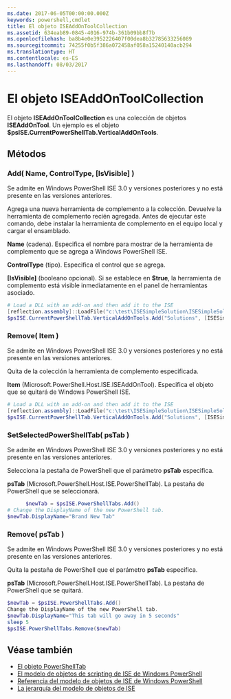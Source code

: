 ```yaml
---
ms.date: 2017-06-05T00:00:00.000Z
keywords: powershell,cmdlet
title: El objeto ISEAddOnToolCollection
ms.assetid: 634eab89-0845-4016-974b-361b09bb8f7b
ms.openlocfilehash: ba8b4e0e3952226407f00dea8b32785633256089
ms.sourcegitcommit: 74255f0b5f386a072458af058a15240140acb294
ms.translationtype: HT
ms.contentlocale: es-ES
ms.lasthandoff: 08/03/2017
---
```

# <a name="the-iseaddontoolcollection-object"></a>El objeto ISEAddOnToolCollection
  El objeto **ISEAddOnToolCollection** es una colección de objetos **ISEAddOnTool**. Un ejemplo es el objeto **$psISE.CurrentPowerShellTab.VerticalAddOnTools**.

## <a name="methods"></a>Métodos

### <a name="add-name-controltype-isvisible-"></a>Add\( Name, ControlType, \[IsVisible\] \)
  Se admite en Windows PowerShell ISE 3.0 y versiones posteriores y no está presente en las versiones anteriores. 

 Agrega una nueva herramienta de complemento a la colección. Devuelve la herramienta de complemento recién agregada. Antes de ejecutar este comando, debe instalar la herramienta de complemento en el equipo local y cargar el ensamblado.

 **Name** (cadena). Especifica el nombre para mostrar de la herramienta de complemento que se agrega a Windows PowerShell ISE.

 **ControlType** (tipo). Especifica el control que se agrega.

 **\[IsVisible\]** (booleano opcional). Si se establece en **$true**, la herramienta de complemento está visible inmediatamente en el panel de herramientas asociado.

```powershell
# Load a DLL with an add-on and then add it to the ISE
[reflection.assembly]::LoadFile("c:\test\ISESimpleSolution\ISESimpleSolution.dll")
$psISE.CurrentPowerShellTab.VerticalAddOnTools.Add("Solutions", [ISESimpleSolution.Solution], $true)
```

### <a name="remove-item-"></a>Remove\( Item \)
  Se admite en Windows PowerShell ISE 3.0 y versiones posteriores y no está presente en las versiones anteriores. 

 Quita de la colección la herramienta de complemento especificada.

 **Item** (Microsoft.PowerShell.Host.ISE.ISEAddOnTool). Especifica el objeto que se quitará de Windows PowerShell ISE.

```powershell
# Load a DLL with an add-on and then add it to the ISE
[reflection.assembly]::LoadFile("c:\test\ISESimpleSolution\ISESimpleSolution.dll")
$psISE.CurrentPowerShellTab.VerticalAddOnTools.Add("Solutions", [ISESimpleSolution.Solution], $true)
```

### <a name="setselectedpowershelltab-pstab-"></a>SetSelectedPowerShellTab\( psTab \)
  Se admite en Windows PowerShell ISE 3.0 y versiones posteriores y no está presente en las versiones anteriores. 

 Selecciona la pestaña de PowerShell que el parámetro **psTab** especifica.

 **psTab** (Microsoft.PowerShell.Host.ISE.PowerShellTab). La pestaña de PowerShell que se seleccionará.

```powershell
      $newTab = $psISE.PowerShellTabs.Add()
# Change the DisplayName of the new PowerShell tab. 
$newTab.DisplayName="Brand New Tab"
```

### <a name="remove-pstab-"></a>Remove\( psTab \)
  Se admite en Windows PowerShell ISE 3.0 y versiones posteriores y no está presente en las versiones anteriores. 

 Quita la pestaña de PowerShell que el parámetro **psTab** especifica.

 **psTab** (Microsoft.PowerShell.Host.ISE.PowerShellTab). La pestaña de PowerShell que se quitará.

```powershell
$newTab = $psISE.PowerShellTabs.Add()
Change the DisplayName of the new PowerShell tab. 
$newTab.DisplayName="This tab will go away in 5 seconds" 
sleep 5 
$psISE.PowerShellTabs.Remove($newTab)
```

## <a name="see-also"></a>Véase también
- [El objeto PowerShellTab](The-PowerShellTab-Object.md) 
- [El modelo de objetos de scripting de ISE de Windows PowerShell](The-Windows-PowerShell-ISE-Scripting-Object-Model.md) 
- [Referencia del modelo de objetos de ISE de Windows PowerShell](Windows-PowerShell-ISE-Object-Model-Reference.md) 
- [La jerarquía del modelo de objetos de ISE](The-ISE-Object-Model-Hierarchy.md)

  
